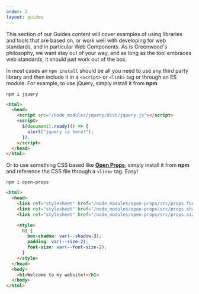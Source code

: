 ```yaml
---
order: 3
layout: guides
---
```


<app-heading-box heading="Ecosystem">
  <p>This section of our Guides content will cover examples of using libraries and tools that are based on, or work well with developing for web standards, and in particular Web Components. As is Greenwood's philosophy, we want stay out of your way, and as long as the tool embraces web standards, it should just work out of the box.</p>
</app-heading-box>

In most cases an `npm install` should be all you need to use any third party library and then include it in a `<script>` or `<link>` tag or through an ES module. For example, to use jQuery, simply install it from **npm**

```shell
npm i jquery
```

```html
<html>
  <head>
    <script src="/node_modules/jquery/dist/jquery.js"></script>
    <script>
      $(document).ready(() => {
        alert("jquery is here!");
      });
    </script>
  </head>
</html>
```

Or to use something CSS based like [**Open Props**](https://open-props.style), simply install it from **npm** and reference the CSS file through a `<link>` tag. Easy!

```shell
npm i open-props
```

```html
<html>
  <head>
    <link ref="stylesheet" href="/node_modules/open-props/src/props.fonts.css" />
    <link ref="stylesheet" href="/node_modules/open-props/src/props.shadows.css" />
    <link ref="stylesheet" href="/node_modules/open-props/src/props.sizes.css" />

    <style>
      h1 {
        box-shadow: var(--shadow-3);
        padding: var(--size-2);
        font-size: var(--font-size-2);
      }
    </style>
  </head>
  <body>
    <h1>Welcome to my website!</h1>
  </body>
</html>
```
